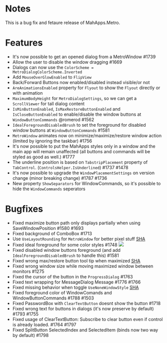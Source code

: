 # Notes

This is a bug fix and fetaure release of MahApps.Metro.

# Features

- It's now possible to get an opened dialog from a MetroWindow #1739
- Allow the user to disable the window dragging #1669
- Dialogs can now use the `ColorScheme = MetroDialogColorScheme.Inverted`
- Add `MouseOverGlowEnabled` to `FlipView`
- Back/Forward Buttons now enabled/disabled instead visible/or not
- `AreAnimationsEnabled` property for `Flyout` to show the `Flyout` directly or with animation
- `MaximumBodyHeight` for `MetroDialogSettings`, so we can get a `ScrollViewer` for tall dialog content
- `IsMinButtonEnabled`, `IsMaxRestoreButtonEnabled` and `IsCloseButtonEnabled` to enable/disable the window buttons at `WindowButtonCommands` @romerod #1562
- `IdealForegroundDisabledBrush` to set the foreground for disabled window buttons at `WindowButtonCommands` #1581
- `MetroWindow` animates now on minimize/maximize/restore window action (limited by ignoring the taskbar) #1756
- It's now possible to put the MahApps styles only in a window and the main app will remain unaffected (all buttons and commands will be styled as good as well.) #1777
- The underline position is based on `TabstripPlacement` property of `TabControl`. (`ControlsHelper.IsUnderlined`) #1737 #1478
- It's now possible to upgrade the `WindowPlacementSettings` on version change (minor breaking change) #1787 #1736
- New property `ShowSeparators` for WindowCommands, so it's possible to hide the `WindowCommands` seperators

# Bugfixes

- Fixed maximize button path only displays partially when using SaveWindowPosition #1580 #1693
- Fixed background of ComboBox #1713
- Use `UseLayoutRounding` for `MetroWindow` for better pixel stuff [SHA](https://github.com/MahApps/MahApps.Metro/commit/b3c19573ba52847aa42fe1c0ff3ef064e8d9ba17)
- Fixed ideal foreground for some color styles #1748
![](https://camo.githubusercontent.com/9df3efb07f02b8d95a471a493762433fa8eb442c/687474703a2f2f6673312e64697265637475706c6f61642e6e65742f696d616765732f3135303131312f79766a356e3333352e706e67)
- Fixed disabled window buttons foreground (and add `IdealForegroundDisabledBrush` to handle this) #1581
- Fixed wrong max/restore button tool tip when maximized [SHA](https://github.com/MahApps/MahApps.Metro/commit/4a1a8f91c6588c034a6e5ef3fac64e4eacce6845)
- Fixed wrong window size while moving maximized window between monitors #1275 
- Fixed the cursor of the button in the `ProgressDialog` #1763 
- Fixed text wrapping for MessageDialog Message #1776 #1766 
- Fixed missing behavior when toggle `UseNoneWindowStyle` [SHA](https://github.com/MahApps/MahApps.Metro/commit/c1d36f5eb4b22cea92383c256f4c1102141696ce)
- Fixed foreground color of WindowComands and WindowButtonCommands #1788 #1503
- Fixed PasswordBox with `ClearTextButton` doesnt show the button #1718
- Fixed wrong text for buttons in dialogs (it's now preserve by default) #1793 #1755
- Fixed usage of ClearTextButton: Subscribe to clear button even if control is already loaded. #1764 #1797
- Fixed SplitButton SelectedIndex and SelectedItem (binds now two way by default) #1798
